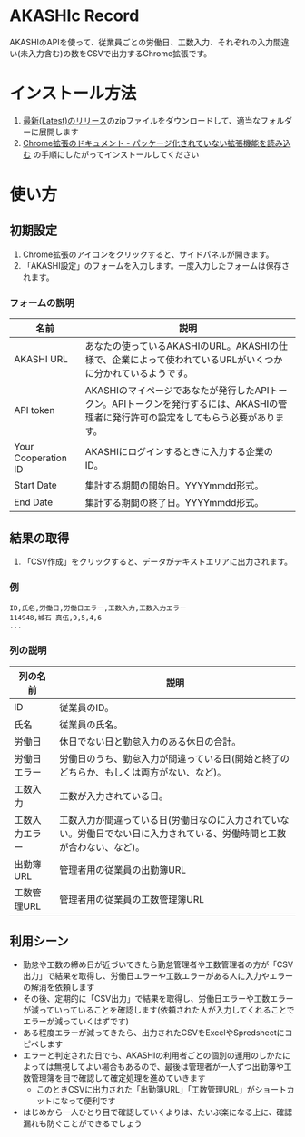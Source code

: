 # AKASHIc Record

AKASHIのAPIを使って、従業員ごとの労働日、工数入力、それぞれの入力間違い(未入力含む)の数をCSVで出力するChrome拡張です。

# インストール方法

1. [最新(Latest)のリリース](https://github.com/mjusui/akashic-record/releases)のzipファイルをダウンロードして、適当なフォルダーに展開します
1. [Chrome拡張のドキュメント - パッケージ化されていない拡張機能を読み込む](https://developer.chrome.com/docs/extensions/get-started/tutorial/hello-world?hl=ja#load-unpacked) の手順にしたがってインストールしてください

# 使い方


## 初期設定

1. Chrome拡張のアイコンをクリックすると、サイドパネルが開きます。
1. 「AKASHI設定」のフォームを入力します。一度入力したフォームは保存されます。

### フォームの説明

名前 | 説明
--- | ---
AKASHI URL | あなたの使っているAKASHIのURL。AKASHIの仕様で、企業によって使われているURLがいくつかに分かれているようです。
API token | AKASHIのマイページであなたが発行したAPIトークン。APIトークンを発行するには、AKASHIの管理者に発行許可の設定をしてもらう必要があります。
Your Cooperation ID | AKASHIにログインするときに入力する企業のID。
Start Date | 集計する期間の開始日。YYYYmmdd形式。
End Date | 集計する期間の終了日。YYYYmmdd形式。

## 結果の取得

1. 「CSV作成」をクリックすると、データがテキストエリアに出力されます。

### 例

```example.csv
ID,氏名,労働日,労働日エラー,工数入力,工数入力エラー
114948,城石 真伍,9,5,4,6
...
```
### 列の説明

列の名前 | 説明
---|---
ID | 従業員のID。
氏名 | 従業員の氏名。
労働日 | 休日でない日と勤怠入力のある休日の合計。
労働日エラー | 労働日のうち、勤怠入力が間違っている日(開始と終了のどちらか、もしくは両方がない、など)。
工数入力 | 工数が入力されている日。
工数入力エラー | 工数入力が間違っている日(労働日なのに入力されていない。労働日でない日に入力されている、労働時間と工数が合わない、など)。
出勤簿URL | 管理者用の従業員の出勤簿URL
工数管理URL | 管理者用の従業員の工数管理簿URL

## 利用シーン

- 勤怠や工数の締め日が近づいてきたら勤怠管理者や工数管理者の方が「CSV出力」で結果を取得し、労働日エラーや工数エラーがある人に入力やエラーの解消を依頼します
- その後、定期的に「CSV出力」で結果を取得し、労働日エラーや工数エラーが減っていっていることを確認します(依頼された人が入力してくれることでエラーが減っていくはずです)
- ある程度エラーが減ってきたら、出力されたCSVをExcelやSpredsheetにコピペします
- エラーと判定された日でも、AKASHIの利用者ごとの個別の運用のしかたによっては無視してよい場合もあるので、最後は管理者が一人ずつ出勤簿や工数管理簿を目で確認して確定処理を進めていきます
  - このときCSVに出力された「出勤簿URL」「工数管理URL」がショートカットになって便利です
- はじめから一人ひとり目で確認していくよりは、たいぶ楽になる上に、確認漏れも防ぐことができるでしょう

